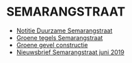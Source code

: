 # SEMARANGSTRAAT

* [Notitie Duurzame Semarangstraat](notitieDuurzameSemarangstraat.pdf)
* [Groene tegels Semarangstraat](groenetegels-semarangstraat.pdf)
* [Groene gevel constructie](groenegevelconstructie.pdf)
* [Nieuwsbrief Semarangstraat juni 2019](nieuwsbrief2019-juni.pdf)

